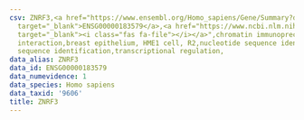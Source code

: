 ```yaml
---
csv: ZNRF3,<a href="https://www.ensembl.org/Homo_sapiens/Gene/Summary?db=core;g=ENSG00000183579"
  target="_blank">ENSG00000183579</a>,<a href="https://www.ncbi.nlm.nih.gov/pubmed/22863008"
  target="_blank"><i class="fas fa-file"></i></a>",chromatin immunoprecipitation assay,direct
  interaction,breast epithelium, HME1 cell, R2,nucleotide sequence identification,nucleotide
  sequence identification,transcriptional regulation,
data_alias: ZNRF3
data_id: ENSG00000183579
data_numevidence: 1
data_species: Homo sapiens
data_taxid: '9606'
title: ZNRF3
---
```

